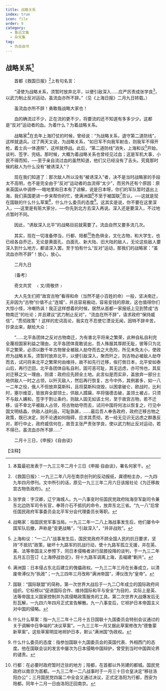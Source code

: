 ```yaml
---
title: 战略关系
index: true
icon: file
order: 9
category:
  - 鲁迅文集
  - 杂文集
tag:  
  - 伪自由书
---
```


## 战略关系[^①]

　　首都《救国日报》[^②]上有句名言：

　　“浸使为战略关系，须暂时放弃北平，以便引敌深入……应严厉责成张学良[^③]，以武力制止反对运动，虽流血亦所不辞。”（见《上海日报》二月九日转载。）

　　虽流血亦所不辞！勇敢哉战略大家也！

　　血的确流过不少，正在流的更不少，将要流的还不知道有多多少少。这都是“反对”运动者的血。为着什么？为着战略关系。

　　战略家[^④]在去年上海打仗的时候，曾经说：“为战略关系，退守第二道防线”，这样就退兵。过了两天又说，为战略关系，“如日军不向我军射击，则我军不得开枪，着士兵一体遵照”，这样就停战。此后，“第二道防线”消失，上海和议[^⑤]开始，谈判、签字、完结。那时候，大概为着战略关系也曾经见过血；这是军机大事，小民不得而知，──至于亲自流过血的虽然知道，他们又已经没有了舌头。究竟那时候的敌人为什么没有“被诱深入”？

　　现在我们知道了：那次敌人所以没有“被诱深入”者，决不是当时战略家的手段太不高明，也不是完全由于“反对”运动者的血流得“太少”，而另外还有个原因：原来英国从中调停──暗地里和日本有了谅解，说是日本呀，你们的军队暂时退出上海，我们英国更进一步来帮你的忙，使满洲国[^⑥]不至于被国联[^⑦]否认，──这就是现在国联的什么什么草案[^⑧]，什么什么委员的态度[^⑨]。这其实是说，你不要在这里深入，──这里是有赃大家分，──你先到北方去深入再说。深入还是要深入，不过地点暂时不同。

　　因此，“诱敌深入北平”的战略目前就需要了。流血自然又要多流几次。

　　其实，现在一切准备停当，行都、陪都[^⑩]色色俱全，文化古物，和大学生，也已经各自乔迁。无论是黄面孔、白面孔、新大陆、旧大陆的敌人，无论这些敌人要深入到什么地方，都请深入罢。至于怕有什么“反对”运动，那我们的战略家：“虽流血亦所不辞”！放心，放心。

　　二月九日

　　〔备考〕

　　奇文共赏　﹙文/周敬侪﹚

　　大人先生们把“故宫古物”看得和命（当然不是小百姓的命）一般，坚决南迁，无非因为“古物”价值不止“连城”，并且容易搬动，容易变钱的原故，这也值得你们大惊小怪，冷嘲热讽！我正这样想着的时候，居然从首都一家报纸上见到赞成“古物南迁”的社论；并且建议“武力制止反对”，“流血在所不辞”，请求政府“保持威信”，“贯彻政策”！这样的宏词高论，我实在不忍使它湮没无闻，因特不辞辛苦，抄录出来，献给大众：

　　“……北平各团体之反对古物南迁，为有害北平将来之繁荣，此种自私自利完全蔑视国家利益之理由，北平各团体竟敢说出，吾人殊服其厚颜无耻，彼等只为北平之繁荣，必须以数千年古物冒全被敌人劫夺而去之大危险，所见未免太小，使政府为战略关系，须暂时放弃北平，以便引敌深入，聚而歼之，则古物必被敌人劫夺而去，试问将来北平之繁荣何由维持，故不如先行迁移，俟打倒日本，北平安如泰山后，再行迁回，北平各团体自私自利，固可恶可耻，其无远虑，亦可怜也，其反对迁移之又一理由，则谓：政府应先顾全土地。此言似是而实非，盖放弃一部分土地供敌人一时之占领，以歼灭敌人，然后再行恢复，古今中外，其例甚多，如一八一二年之役，俄人不但放弃莫斯科，且将莫斯科烧毁，以困拿破仑，欧战时，比利时，塞尔维亚，皆放弃全部领土，供敌人蹂躏，卒将强德击破，盖领土被占，只须不与敌人媾和，签字于割让条约，则敌人固无如该土何，至于故宫古物，若不迁移，设不幸北平被敌人占领，将古物劫夺而去，试问中国将何法以恢复之，行见中国文明结晶，供敌人战利品，可耻孰甚，……最后吾人奉告政府，政府迁移古物之政策，既已决定，则不论遇如何阻碍，应求其贯彻，若一经无见识无远虑之群愚反对，即行中止，政府威信何在，故吾主张严责张学良，使以武力制止反对运动，若不得已，虽流血亦所不辞……”

　　二月十三日，《申报》《自由谈》

【注释】

[^①]:本篇最初发表于一九三三年二月十三日《申报·自由谈》，署名何家干。

[^②]:《救国日报》：一九三二年八月在南京创刊的反动报纸，龚德柏主办，一九四九年四月停刊。文中所引的话，原见一九三三年二月六日该报社论《为迁移故宫古物告政府》。

[^③]:张学良：字汉卿，辽宁海城人。九一八事变时任国民党政府陆海空军副司令兼东北边防军司令长官，奉蒋介石不抵抗的命令，放弃东北三省。“九一八”后曾任国民政府军事委员会北平军分会代理委员长等职。

[^④]:战略家：指国民党军事当局。一九三二年一二八上海战事发生后，他们屡令中国军队后撤，声称是“变更战略”，“引敌深入”，“并非战败”。

[^⑤]:上海和议：“一·二八”战事发生后，国民党政府不顾全国人民的抗日要求，坚持“不抵抗”政策，破坏十九路军的抗战行动，使十九路军孤立无援，并在英、美、法等帝国主义参预下，同日本侵略者进行屈膝投降的谈判，于一九三二年五月五日签订《上海停战协定》，将十九路军调离上海，去福建“剿共”。

[^⑥]:满洲国：日本侵占东北后建立的傀儡政权。一九三二年三月在长春成立，以清废帝溥仪为“执政”；一九三四年三月改称“满洲帝国”，溥仪改为“皇帝”。

[^⑦]:国联：“国际联盟”的简称。第一次世界大战后于一九二〇年成立的国际政府间组织。它标榜以“促进国际合作、维持国际和平与安全”为目的，实际上是英、法等帝国主义国家控制并为其侵略政策服务的工具。第二次世界大战爆发后无形瓦解，一九四六年四月正式宣告解散。九一八事变后，它袒护日本帝国主义对中国的侵略。

[^⑧]:什么什么草案：指一九三二年十二月十五日国联十九国委员会特别会议通过的关于调解中日争端的“决议草案”。一九三三年一月又据此草案修改为“德鲁蒙新草案”。这些草案明显地袒护日本，默认“满洲国”伪政权。

[^⑨]:什么什么委员的态度：指参加国联十九国委员会的英国代表、外相西门的态度。他在国联会议的发言中屡次为日本侵略中国辩护，曾受到当时中国舆论界的谴责。

[^⑩]:行都：在必要时政府暂时迁驻的地方；陪都，在首都以外另建的都城。国民党政府以南京为首都。一九三二年一二八战事时于一月三十日仓皇决定“移驻洛阳办公”；三月国民党四届二中全会又通过决议，正式定洛阳为行都，西安为陪都。同年十二月一日由洛阳迁回南京。
